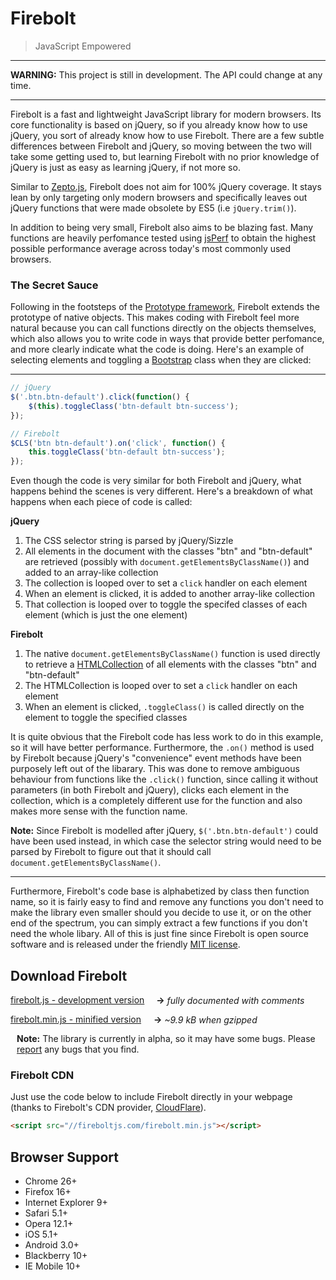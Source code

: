 Firebolt
========

> JavaScript Empowered

---

__WARNING:__ This project is still in development. The API could change at any time.

---

Firebolt is a fast and lightweight JavaScript library for modern browsers. Its core functionality is based on jQuery, so if you already know how to use jQuery, you sort of already know how to use Firebolt. There are a few subtle differences between Firebolt and jQuery, so moving between the two will take some getting used to, but learning Firebolt with no prior knowledge of jQuery is just as easy as learning jQuery, if not more so.

Similar to [Zepto.js](http://zeptojs.com), Firebolt does not aim for 100% jQuery coverage. It stays lean by only targeting only modern browsers and specifically leaves out jQuery functions that were made obsolete by ES5 (i.e `jQuery.trim()`).

In addition to being very small, Firebolt also aims to be blazing fast. Many functions are heavily perfomance tested using [jsPerf](http://jsperf.com) to obtain the highest possible performance average across today's most commonly used browsers.

### The Secret Sauce

Following in the footsteps of the [Prototype framework](http://prototypejs.org), Firebolt extends the prototype of native objects. This makes coding with Firebolt feel more natural because you can call functions directly on the objects themselves, which also allows you to write code in ways that provide better perfomance, and more clearly indicate what the code is doing. Here's an example of selecting elements and toggling a [Bootstrap](http://getbootstrap.com) class when they are clicked:

---

```js
// jQuery
$('.btn.btn-default').click(function() {
    $(this).toggleClass('btn-default btn-success');
});

// Firebolt
$CLS('btn btn-default').on('click', function() {
    this.toggleClass('btn-default btn-success');
});
```

Even though the code is very similar for both Firebolt and jQuery, what happens behind the scenes is very different. Here's a breakdown of what happens when each piece of code is called:

__jQuery__
1. The CSS selector string is parsed by jQuery/Sizzle
2. All elements in the document with the classes "btn" and "btn-default" are retrieved (possibly with `document.getElementsByClassName()`) and added to an array-like collection
3. The collection is looped over to set a `click` handler on each element
4. When an element is clicked, it is added to another array-like collection
5. That collection is looped over to toggle the specifed classes of each element (which is just the one element)

__Firebolt__
1. The native `document.getElementsByClassName()` function is used directly to retrieve a [HTMLCollection](https://developer.mozilla.org/en-US/docs/Web/API/HTMLCollection) of all elements with the classes "btn" and "btn-default"
2. The HTMLCollection is looped over to set a `click` handler on each element
3. When an element is clicked, `.toggleClass()` is called directly on the element to toggle the specified classes

It is quite obvious that the Firebolt code has less work to do in this example, so it will have better performance. Furthermore, the `.on()` method is used by Firebolt because jQuery's "convenience" event methods have been purposely left out of the libarary. This was done to remove ambiguous behaviour from functions like the `.click()` function, since calling it without parameters (in both Firebolt and jQuery), clicks each element in the collection, which is a completely different use for the function and also makes more sense with the function name.

__Note:__ Since Firebolt is modelled after jQuery, `$('.btn.btn-default')` could have been used instead, in which case the selector string would need to be parsed by Firebolt to figure out that it should call `document.getElementsByClassName()`.

---

Furthermore, Firebolt's code base is alphabetized by class then function name, so it is fairly easy to find and remove any functions you don't need to make the library even smaller should you decide to use it, or on the other end of the spectrum, you can simply extract a few functions if you don't need the whole libary. All of this is just fine since Firebolt is open source software and is released under the friendly [MIT license](https://github.com/woollybogger/Firebolt/blob/master/LICENSE.txt).


## Download Firebolt

<p>
  <a class="btn btn-default" href="http://fireboltjs.com/firebolt.js" style="padding-right:15px">firebolt.js - development version</a>
  <span style="display:inline-block">
    <b>&rarr;</b>
    <i style="position:relative; top:1px">fully documented with comments</i>
  </span>
</p>
<p>
  <a class="btn btn-default" href="http://fireboltjs.com/firebolt.min.js" style="padding-right:16px">firebolt.min.js - minified version</a>
  <span style="display:inline-block">
    <b>&rarr;</b>
    <i style="position:relative; top:1px">~9.9 kB when gzipped</i>
  </span>
</p>
<p style="font-size:14px; margin:10px">
  <b>Note:</b> The library is currently in alpha, so it may have some bugs. Please <a href="https://github.com/woollybogger/Firebolt/issues">report</a> any bugs that you find.
</p>

### Firebolt CDN
Just use the code below to include Firebolt directly in your webpage (thanks to Firebolt's CDN provider, [CloudFlare](https://www.cloudflare.com)).

```html
<script src="//fireboltjs.com/firebolt.min.js"></script>
```


## Browser Support

* Chrome 26+
* Firefox 16+
* Internet Explorer 9+
* Safari 5.1+
* Opera 12.1+
* iOS 5.1+
* Android 3.0+
* Blackberry 10+
* IE Mobile 10+
